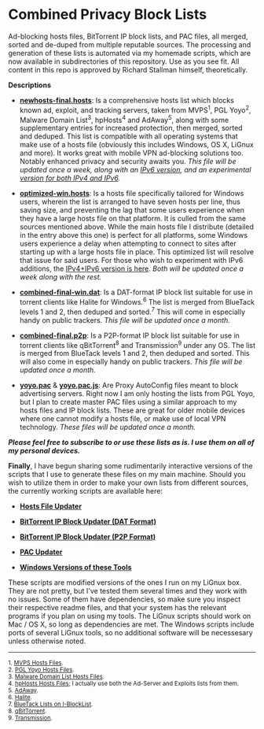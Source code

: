 # Combined Privacy Block Lists
Ad-blocking hosts files, BitTorrent IP block lists, and PAC files, all merged, sorted and de-duped from multiple reputable sources. The processing and generation of these lists is automated via my homemade scripts, which are now available in subdirectories of this repository. Use as you see fit. All content in this repo is approved by Richard Stallman himself, theoretically.

**Descriptions**

- [**newhosts-final.hosts**](https://github.com/bongochong/CombinedPrivacyBlockLists/raw/master/newhosts-final.hosts): Is a comprehensive hosts list which blocks known ad, exploit, and tracking servers, taken from MVPS<sup>1</sup>, PGL Yoyo<sup>2</sup>, Malware Domain List<sup>3</sup>, hpHosts<sup>4</sup> and AdAway<sup>5</sup>, along with some supplementary entries for increased protection, then merged, sorted and deduped. This list is compatible with all operating systems that make use of a hosts file (obviously this includes Windows, OS X, LiGnux and more). It works great with mobile VPN ad-blocking solutions too. Notably enhanced privacy and security awaits you. _This file will be updated once a week, along with an [IPv6 version](https://github.com/bongochong/CombinedPrivacyBlockLists/raw/master/newhosts-final-IPv6.hosts), and an experimental [version for both IPv4 and IPv6](https://github.com/bongochong/CombinedPrivacyBlockLists/raw/master/newhosts-final-Dual.hosts)._

- [**optimized-win.hosts**](https://github.com/bongochong/CombinedPrivacyBlockLists/raw/master/NoFormatting/optimized-win.hosts): Is a hosts file specifically tailored for Windows users, wherein the list is arranged to have seven hosts per line, thus saving size, and preventing the lag that some users experience when they have a large hosts file on that platform. It is culled from the same sources mentioned above. While the main hosts file I distribute (detailed in the entry above this one) is perfect for all platforms, some Windows users experience a delay when attempting to connect to sites after starting up with a large hosts file in place. This optimized list will resolve that issue for said users. For those who wish to experiment with IPv6 additions, the [IPv4+IPv6 version is here](https://github.com/bongochong/CombinedPrivacyBlockLists/raw/master/NoFormatting/optimized-win-Dual.hosts). _Both will be updated once a week along with the rest._

+ [**combined-final-win.dat**](https://github.com/bongochong/CombinedPrivacyBlockLists/raw/master/combined-final-win.dat): Is a DAT-format IP block list suitable for use in torrent clients like Halite for Windows.<sup>6</sup> The list is merged from BlueTack levels 1 and 2, then deduped and sorted.<sup>7</sup> This will come in especially handy on public trackers. _This file will be updated once a month._

* [**combined-final.p2p**](https://github.com/bongochong/CombinedPrivacyBlockLists/raw/master/combined-final.p2p): Is a P2P-format IP block list suitable for use in torrent clients like qBitTorrent<sup>8</sup> and Transmission<sup>9</sup> under any OS. The list is merged from BlueTack levels 1 and 2, then deduped and sorted. This will also come in especially handy on public trackers. _This file will be updated once a month._

+ [**yoyo.pac**](https://github.com/bongochong/CombinedPrivacyBlockLists/raw/master/yoyo.pac) & [**yoyo.pac.js**](https://github.com/bongochong/CombinedPrivacyBlockLists/raw/master/yoyo.pac.js): Are Proxy AutoConfig files meant to block advertising servers. Right now I am only hosting the lists from PGL Yoyo, but I plan to create master PAC files using a similar approach to my hosts files and IP block lists. These are great for older mobile devices where one cannot modify a hosts file, or make use of local VPN technology. _These files will be updated once a month._

***Please feel free to subscribe to or use these lists as is. I use them on all of my personal devices.***

**Finally**, I have begun sharing some rudimentarily interactive versions of the scripts that I use to generate these files on my main machine. Should you wish to utilize them in order to make your own lists from different sources, the currently working scripts are available here:  
+ [**Hosts File Updater**](/HostsUpdater/)

* [**BitTorrent IP Block Updater (DAT Format)**](/IPBlockUpdaterDAT/)

- [**BitTorrent IP Block Updater (P2P Format)**](/IPBlockUpdaterP2P/)

+ [**PAC Updater**](/PACupdater/)

- [**Windows Versions of these Tools**](/WindowsUtils/)

These scripts are modified versions of the ones I run on my LiGnux box. They are not pretty, but I've tested them several times and they work with no issues. Some of them have dependencies, so make sure you inspect their respective readme files, and that your system has the relevant programs if you plan on using my tools. The LiGnux scripts should work on Mac / OS X, so long as dependencies are met. The Windows scripts include ports of several LiGnux tools, so no additional software will be necessesary unless otherwise noted.

---

<sup>1. [MVPS Hosts Files](http://winhelp2002.mvps.org/). </sup> <br>
<sup>2. [PGL Yoyo Hosts Files](http://pgl.yoyo.org/adservers/). </sup> <br>
<sup>3. [Malware Domain List Hosts Files](http://www.malwaredomainlist.com/). </sup> <br>
<sup>4. [hpHosts Hosts Files](http://hosts-file.net/); I actually use both the Ad-Server and Exploits lists from them.</sup> <br>
<sup>5. [AdAway](https://adaway.org/). </sup> <br>
<sup>6. [Halite](https://www.fosshub.com/Halite.html). </sup> <br>
<sup>7. [BlueTack Lists on I-BlockList](https://www.iblocklist.com/lists). </sup> <br>
<sup>8. [qBitTorrent](https://www.qbittorrent.org/). </sup> <br>
<sup>9. [Transmission](https://transmissionbt.com/). </sup> <br>

